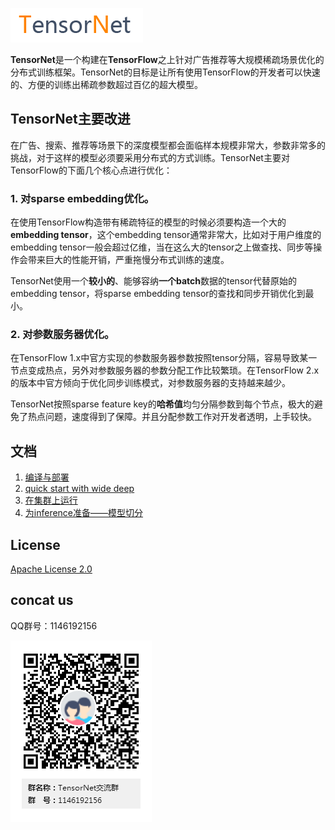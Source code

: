 ![TensorNet](doc/logo.png)

**TensorNet**是一个构建在**TensorFlow**之上针对广告推荐等大规模稀疏场景优化的分布式训练框架。TensorNet的目标是让所有使用TensorFlow的开发者可以快速的、方便的训练出稀疏参数超过百亿的超大模型。

## TensorNet主要改进

在广告、搜索、推荐等场景下的深度模型都会面临样本规模非常大，参数非常多的挑战，对于这样的模型必须要采用分布式的方式训练。TensorNet主要对TensorFlow的下面几个核心点进行优化：

### 1. 对sparse embedding优化。

在使用TensorFlow构造带有稀疏特征的模型的时候必须要构造一个大的**embedding tensor**，这个embedding tensor通常非常大，比如对于用户维度的embedding tensor一般会超过亿维，当在这么大的tensor之上做查找、同步等操作会带来巨大的性能开销，严重拖慢分布式训练的速度。

TensorNet使用一个**较小的**、能够容纳**一个batch**数据的tensor代替原始的embedding tensor，将sparse embedding tensor的查找和同步开销优化到最小。

### 2. 对参数服务器优化。

在TensorFlow 1.x中官方实现的参数服务器参数按照tensor分隔，容易导致某一节点变成热点，另外对参数服务器的参数分配工作比较繁琐。在TensorFlow 2.x的版本中官方倾向于优化同步训练模式，对参数服务器的支持越来越少。

TensorNet按照sparse feature key的**哈希值**均匀分隔参数到每个节点，极大的避免了热点问题，速度得到了保障。并且分配参数工作对开发者透明，上手较快。

## 文档

1. [编译与部署](doc/compile_deploy.md)
2. [quick start with wide deep](doc/tutorial/01-begin-with-wide-deep.ipynb)
3. [在集群上运行](doc/tutorial/02-run-in-cluster.ipynb)
4. [为inference准备——模型切分](doc/tutorial/03-split-to-sub-graph.ipynb)

## License

[Apache License 2.0](LICENSE)

## concat us

QQ群号：1146192156

![TensorNet](doc/TensorNet-QR-code.png)
